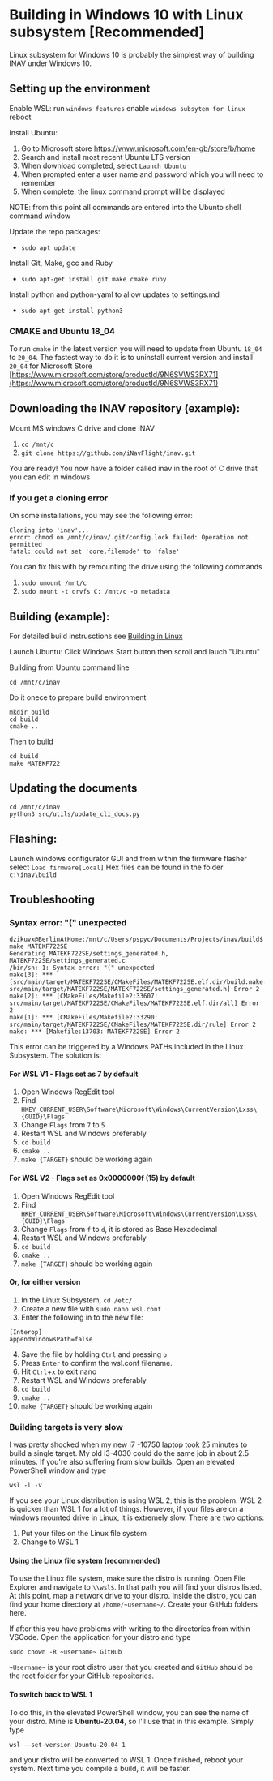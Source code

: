 # Building in Windows 10 with Linux subsystem [Recommended]

Linux subsystem for Windows 10 is probably the simplest way of building INAV under Windows 10.

## Setting up the environment

Enable WSL:
run `windows features`
enable `windows subsytem for linux`
reboot


Install Ubuntu:
1.  Go to Microsoft store https://www.microsoft.com/en-gb/store/b/home
1.  Search and install most recent Ubuntu LTS version
1.  When download completed, select `Launch Ubuntu`
1.  When prompted enter a user name and password which you will need to remember
1.  When complete, the linux command prompt will be displayed

NOTE: from this point all commands are entered into the Ubunto shell command window

Update the repo packages:
-  `sudo apt update`

Install Git, Make, gcc and Ruby
-  `sudo apt-get install git make cmake ruby`

Install python and python-yaml to allow updates to settings.md
-  `sudo apt-get install python3`

### CMAKE and Ubuntu 18_04

To run  `cmake` in the latest version you will need to update from Ubuntu `18_04` to `20_04`. The fastest way to do it is to uninstall current version and install `20_04` for Microsoft Store [https://www.microsoft.com/store/productId/9N6SVWS3RX71](https://www.microsoft.com/store/productId/9N6SVWS3RX71) 

## Downloading the INAV repository (example):

Mount MS windows C drive and clone INAV
1.   `cd /mnt/c`
1.   `git clone https://github.com/iNavFlight/inav.git`

You are ready!
You now have a folder called inav in the root of C drive that you can edit in windows

### If you get a cloning error

On some installations, you may see the following error:
```
Cloning into 'inav'...
error: chmod on /mnt/c/inav/.git/config.lock failed: Operation not permitted
fatal: could not set 'core.filemode' to 'false'
```

You can fix this with by remounting the drive using the following commands
1. `sudo umount /mnt/c`
2. `sudo mount -t drvfs C: /mnt/c -o metadata`

## Building (example):

For detailed build instrusctions see [Building in Linux](Building%20in%20Linux.md)

Launch Ubuntu:
Click Windows Start button then scroll and lauch "Ubuntu"

Building from Ubuntu command line

`cd /mnt/c/inav`

Do it onece to prepare build environment
```
mkdir build
cd build
cmake ..
```

Then to build
```
cd build
make MATEKF722
```

## Updating the documents
```
cd /mnt/c/inav
python3 src/utils/update_cli_docs.py
```

## Flashing:
Launch windows configurator GUI and from within the firmware flasher select `Load firmware[Local]`
Hex files can be found in the folder `c:\inav\build`

## Troubleshooting

### Syntax error: "(" unexpected

```
dzikuvx@BerlinAtHome:/mnt/c/Users/pspyc/Documents/Projects/inav/build$ make MATEKF722SE
Generating MATEKF722SE/settings_generated.h, MATEKF722SE/settings_generated.c
/bin/sh: 1: Syntax error: "(" unexpected
make[3]: *** [src/main/target/MATEKF722SE/CMakeFiles/MATEKF722SE.elf.dir/build.make:63: src/main/target/MATEKF722SE/MATEKF722SE/settings_generated.h] Error 2
make[2]: *** [CMakeFiles/Makefile2:33607: src/main/target/MATEKF722SE/CMakeFiles/MATEKF722SE.elf.dir/all] Error 2
make[1]: *** [CMakeFiles/Makefile2:33290: src/main/target/MATEKF722SE/CMakeFiles/MATEKF722SE.dir/rule] Error 2
make: *** [Makefile:13703: MATEKF722SE] Error 2
```

This error can be triggered by a Windows PATHs included in the Linux Subsystem. The solution is:

#### For WSL V1 - Flags set as 7 by default

1. Open Windows RegEdit tool
1. Find `HKEY_CURRENT_USER\Software\Microsoft\Windows\CurrentVersion\Lxss\{GUID}\Flags`
1. Change `Flags` from `7` to `5`
1. Restart WSL and Windows preferably
1. `cd build`
1. `cmake ..`
1. `make {TARGET}` should be working again 

#### For WSL V2 - Flags set as 0x0000000f (15) by default
1. Open Windows RegEdit tool
1. Find `HKEY_CURRENT_USER\Software\Microsoft\Windows\CurrentVersion\Lxss\{GUID}\Flags`
1. Change `Flags` from `f` to `d`, it is stored as Base Hexadecimal
1. Restart WSL and Windows preferably
1. `cd build`
1. `cmake ..`
1. `make {TARGET}` should be working again 

#### Or, for either version
1. In the Linux Subsystem, `cd /etc/`
2. Create a new file with `sudo nano wsl.conf`
3. Enter the following in to the new file:
```
[Interop]
appendWindowsPath=false
```
4. Save the file by holding `Ctrl` and pressing `o`
5. Press `Enter` to confirm the wsl.conf filename.
6. Hit `Ctrl`+`x` to exit nano
7. Restart WSL and Windows preferably
8. `cd build`
9. `cmake ..`
9. `make {TARGET}` should be working again 

### Building targets is very slow
I was pretty shocked when my new i7 -10750 laptop took 25 minutes to build a single target. My old i3-4030 could do the same job in about 2.5 minutes. If you're also suffering from slow builds. Open an elevated PowerShell window and type
```
wsl -l -v
```
If you see your Linux distribution is using WSL 2, this is the problem. WSL 2 is quicker than WSL 1 for a lot of things. However, if your files are on a windows mounted drive in Linux, it is extremely slow. There are two options:
1. Put your files on the Linux file system
2. Change to WSL 1

#### Using the Linux file system (recommended)
To use the Linux file system, make sure the distro is running. Open File Explorer and navigate to `\\wsl$`. In that path you will find your distros listed. At this point, map a network drive to your distro. Inside the distro, you can find your home directory at `/home/~username~/`. Create your GitHub folders here.

If after this you have problems with writing to the directories from within VSCode. Open the application for your distro and type
```
sudo chown -R ~username~ GitHub
```
`~Username~` is your root distro user that you created and `GitHub` should be the root folder for your GitHub repositories.

#### To switch back to WSL 1
To do this, in the elevated PowerShell window, you can see the name of your distro. Mine is **Ubuntu-20.04**, so I'll use that in this example. Simply type
```
wsl --set-version Ubuntu-20.04 1
```
and your distro will be converted to WSL 1. Once finished, reboot your system. Next time you compile a build, it will be faster.
